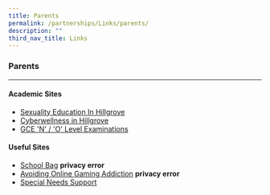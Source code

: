 ```yaml
---
title: Parents
permalink: /partnerships/Links/parents/
description: ""
third_nav_title: Links
---
```

### **Parents**
------------------------------------------------------------------
#### **Academic Sites**

*   [Sexuality Education In Hillgrove]() 
*   [Cyberwellness in Hillgrove]()
*   [GCE 'N' / 'O' Level Examinations](https://www.seab.gov.sg/)

#### **Useful Sites**

*   [School Bag](https://schoolbag.sg/)  **privacy error**
*   [Avoiding Online Gaming Addiction](https://schoolbag.sg/story/play-safe-avoid-online-gaming-addiction)  **privacy error**
*   [Special Needs Support](https://app.box.com/s/pg2sliykf7wfw5w6puv9h4co21dgm33a)
